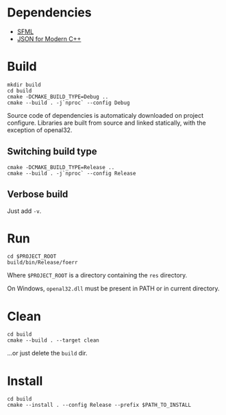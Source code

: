 # Dependencies

* [SFML](https://www.sfml-dev.org)
* [JSON for Modern C++](https://github.com/nlohmann/json)

# Build
```
mkdir build
cd build
cmake -DCMAKE_BUILD_TYPE=Debug ..
cmake --build . -j`nproc` --config Debug
```

Source code of dependencies is automaticaly downloaded on project configure. Libraries are built from source and linked statically, with the exception of openal32.

## Switching build type
```
cmake -DCMAKE_BUILD_TYPE=Release ..
cmake --build . -j`nproc` --config Release
```

## Verbose build
Just add `-v`.

# Run
```
cd $PROJECT_ROOT
build/bin/Release/foerr
```
Where `$PROJECT_ROOT` is a directory containing the `res` directory.

On Windows, `openal32.dll` must be present in PATH or in current directory.

# Clean
```
cd build
cmake --build . --target clean
```

...or just delete the `build` dir.

# Install
```
cd build
cmake --install . --config Release --prefix $PATH_TO_INSTALL
```
